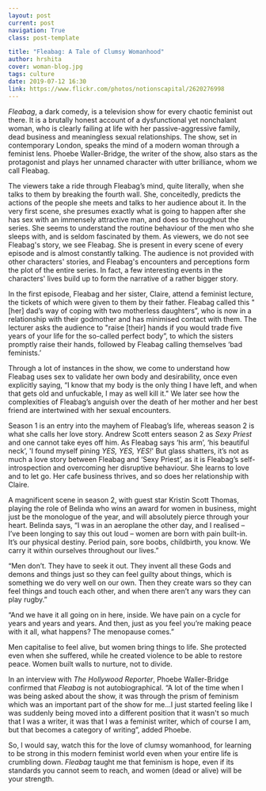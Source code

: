 ```yaml
---
layout: post
current: post
navigation: True
class: post-template

title: "Fleabag: A Tale of Clumsy Womanhood"
author: hrshita
cover: woman-blog.jpg
tags: culture
date: 2019-07-12 16:30
link: https://www.flickr.com/photos/notionscapital/2620276998
---
```

*Fleabag*, a dark comedy, is a television show for every chaotic feminist out
there. It is a brutally honest account of a dysfunctional yet nonchalant woman,
who is clearly failing at life with her passive-aggressive family, dead business
and meaningless sexual relationships. The show, set in contemporary London,
speaks the mind of a modern woman through a feminist lens. Phoebe Waller-Bridge,
the writer of the show, also stars as the protagonist and plays her unnamed
character with utter brilliance, whom we call Fleabag.

The viewers take a ride through Fleabag’s mind, quite literally, when she talks
to them by breaking the fourth wall. She, conceitedly, predicts the actions of
the people she meets and talks to her audience about it. In the very first
scene, she presumes exactly what is going to happen after she has sex with an
immensely attractive man, and does so throughout the series. She seems to
understand the routine behaviour of the men who she sleeps with, and is seldom
fascinated by them. As viewers, we do not see Fleabag's story, we see Fleabag.
She is present in every scene of every episode and is almost constantly talking.
The audience is not provided with other characters' stories, and Fleabag's
encounters and perceptions form the plot of the entire series. In fact, a few
interesting events in the characters' lives build up to form the narrative of a
rather bigger story.

In the first episode, Fleabag and her sister, Claire, attend a feminist lecture,
the tickets of which were given to them by their father. Fleabag called this
"[her] dad’s way of coping with two motherless daughters”, who is now in a
relationship with their godmother and has minimised contact with them. The
lecturer asks the audience to "raise [their] hands if you would trade five years
of your life for the so-called perfect body”, to which the sisters promptly
raise their hands, followed by Fleabag calling themselves ‘bad feminists.’

Through a lot of instances in the show, we come to understand how Fleabag uses
sex to validate her own body and desirability, once even explicitly saying, “I
know that my body is the only thing I have left, and when that gets old and
unfuckable, I may as well kill it." We later see how the complexities of
Fleabag’s anguish over the death of her mother and her best friend are
intertwined with her sexual encounters.

Season 1 is an entry into the mayhem of Fleabag’s life, whereas season 2 is what
she calls her love story. Andrew Scott enters season 2 as *Sexy Priest* and one
cannot take eyes off him. As Fleabag says ‘his arm’, ‘his beautiful neck’, 'I
found myself pining *YES, YES, YES!*' But glass shatters, it’s not as much a
love story between Fleabag and ‘Sexy Priest’, as it is Fleabag’s
self-introspection and overcoming her disruptive behaviour. She learns to love
and to let go. Her cafe business thrives, and so does her relationship with
Claire.

A magnificent scene in season 2, with guest star Kristin Scott Thomas, playing
the role of Belinda who wins an award for women in business, might just be the
monologue of the year, and will absolutely pierce through your heart. Belinda
says, “I was in an aeroplane the other day, and I realised – I’ve been longing
to say this out loud – women are born with pain built-in. It’s our physical
destiny. Period pain, sore boobs, childbirth, you know. We carry it within
ourselves throughout our lives.”

“Men don’t. They have to seek it out. They invent all these Gods and demons and
things just so they can feel guilty about things, which is something we do very
well on our own. Then they create wars so they can feel things and touch each
other, and when there aren’t any wars they can play rugby.”

“And we have it all going on in here, inside. We have pain on a cycle for years
and years and years. And then, just as you feel you’re making peace with it all,
what happens? The menopause comes.”

Men capitalise to feel alive, but women bring things to life. She protected even
when she suffered, while he created violence to be able to restore peace. Women
built walls to nurture, not to divide.

In an interview with *The Hollywood Reporter*, Phoebe Waller-Bridge confirmed
that *Fleabag* is not autobiographical. “A lot of the time when I was being
asked about the show, it was through the prism of feminism which was an
important part of the show for me...I just started feeling like I was suddenly
being moved into a different position that it wasn't so much that I was a
writer, it was that I was a feminist writer, which of course I am, but that
becomes a category of writing”, added Phoebe.

So, I would say, watch this for the love of clumsy womanhood, for learning to be
strong in this modern feminist world even when your entire life is crumbling
down. *Fleabag* taught me that feminism is hope, even if its standards you
cannot seem to reach, and women (dead or alive) will be your strength.
